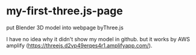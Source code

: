 # my-first-three.js-page
put Blender 3D model into webpage byThree.js

I have no idea why it didn't show my model in github.
but it works by AWS amplify (https://threejs.d2vp49erqes4r1.amplifyapp.com/).
